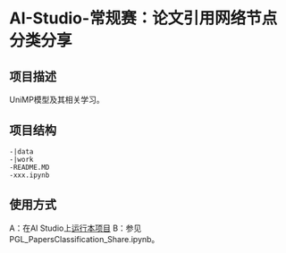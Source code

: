 # AI-Studio-常规赛：论文引用网络节点分类分享

## 项目描述
UniMP模型及其相关学习。

## 项目结构
```
-|data
-|work
-README.MD
-xxx.ipynb
```
## 使用方式
A：在AI Studio上[运行本项目](https://aistudio.baidu.com/aistudio/usercenter)
B：参见PGL_PapersClassification_Share.ipynb。
